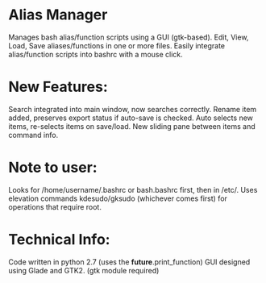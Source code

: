 Alias Manager
=============

Manages bash alias/function scripts using a GUI (gtk-based).
Edit, View, Load, Save aliases/functions in one or more files.
Easily integrate alias/function scripts into bashrc with a mouse click.


New Features:
=============
Search integrated into main window, now searches correctly.
Rename item added, preserves export status if auto-save is checked.
Auto selects new items, re-selects items on save/load.
New sliding pane between items and command info. 

Note to user:
=============
Looks for /home/username/.bashrc or bash.bashrc first, then in /etc/.
Uses elevation commands kdesudo/gksudo (whichever comes first) for operations that
 require root.
 
 
Technical Info:
===============

Code written in python 2.7 (uses the __future__.print_function)
GUI designed using Glade and GTK2. (gtk module required)
  
  
